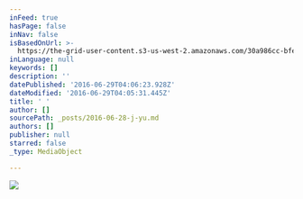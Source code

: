 ```yaml
---
inFeed: true
hasPage: false
inNav: false
isBasedOnUrl: >-
  https://the-grid-user-content.s3-us-west-2.amazonaws.com/30a986cc-bfec-4d6a-80cc-20f8bf5db8da.jpg
inLanguage: null
keywords: []
description: ''
datePublished: '2016-06-29T04:06:23.928Z'
dateModified: '2016-06-29T04:05:31.445Z'
title: ' '
author: []
sourcePath: _posts/2016-06-28-j-yu.md
authors: []
publisher: null
starred: false
_type: MediaObject

---
```

![](https://the-grid-user-content.s3-us-west-2.amazonaws.com/30a986cc-bfec-4d6a-80cc-20f8bf5db8da.jpg)

#